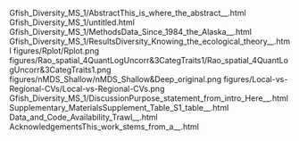 Gfish_Diversity_MS_1/AbstractThis_is_where_the_abstract__.html
Gfish_Diversity_MS_1/untitled.html
Gfish_Diversity_MS_1/MethodsData_Since_1984_the_Alaska__.html
Gfish_Diversity_MS_1/ResultsDiversity_Knowing_the_ecological_theory__.html
figures/Rplot/Rplot.png
figures/Rao_spatial_4QuantLogUncorr&3CategTraits1/Rao_spatial_4QuantLogUncorr&3CategTraits1.png
figures/nMDS_Shallow/nMDS_Shallow&Deep_original.png
figures/Local-vs-Regional-CVs/Local-vs-Regional-CVs.png
Gfish_Diversity_MS_1/DiscussionPurpose_statement_from_intro_Here__.html
Supplementary_MaterialsSupplement_Table_S1_table__.html
Data_and_Code_Availability_Trawl__.html
AcknowledgementsThis_work_stems_from_a__.html
